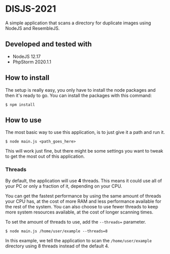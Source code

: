 # DISJS-2021
A simple application that scans a directory for duplicate images using NodeJS and ResembleJS.

## Developed and tested with
- NodeJS 12.17
- PhpStorm 2020.1.1

## How to install
The setup is really easy, you only have to install the node packages and then it's ready to go.
You can install the packages with this command:
```console
$ npm install
```

## How to use
The most basic way to use this application, is to just give it a path and run it.
```console
$ node main.js <path_goes_here>
```
This will work just fine, but there might be some settings you want to tweak to get the most out of this application.

### Threads
By default, the application will use **4** threads. This means it could use all of your PC or only a fraction of it, depending on your CPU.

You can get the fastest performance by using the same amount of threads your CPU has, at the cost of more RAM and less performance available for the rest of the system.
You can also choose to use fewer threads to keep more system resources available, at the cost of longer scanning times.

To set the amount of threads to use, add the `--threads=` parameter.
```console
$ node main.js /home/user/example --threads=8
```
In this example, we tell the application to scan the `/home/user/example` directory using 8 threads instead of the default 4.
